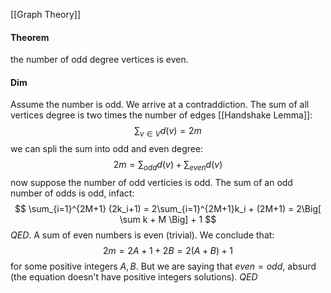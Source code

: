 [[Graph Theory]]
#### Theorem
the number of odd degree vertices is even.
#### Dim 
Assume the number is odd. We arrive at a contraddiction. 
The sum of all vertices degree is two times the number of edges [[Handshake Lemma]]:
$$
\sum_{v\in V}d(v) = 2m
$$
we can spli the sum into odd and even degree:
$$
2m = \sum_{odd} d(v) + \sum_{even} d(v)
$$
now suppose the number of odd verticies is odd. The sum of an odd number of odds is odd, infact:
$$
\sum_{i=1}^{2M+1} (2k_i+1) = 2\sum_{i=1}^{2M+1}k_i + (2M+1) = 2\Big[ \sum k + M \Big] + 1
$$
$QED$.
A sum of even numbers is even (trivial). We conclude that:
$$
2m = 2A+1 + 2B = 2(A+B) + 1
$$
for some positive integers $A,B$.  But we are saying that $even=odd$, absurd (the equation doesn't have positive integers solutions). $QED$

